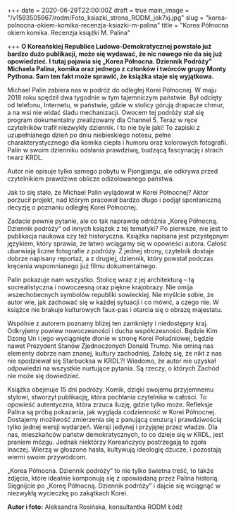 +++
date = 2020-06-29T22:00:00Z
draft = true
main_image = "/v1593505967/rodm/Foto_ksiazki_strona_RODM_jok7xj.jpg"
slug = "korea-polnocna-okiem-komika-recenzja-ksiazki-m-palina"
title = "Korea Północna okiem komika. Recenzja książki M. Palina"

+++
**O Koreańskiej Republice Ludowo-Demokratycznej powstało już bardzo dużo publikacji, może się wydawać, że nic nowego nie da się już opowiedzieć. I tutaj pojawia się „Korea Północna. Dziennik Podróży” Michaela Palina, komika oraz jednego z członków i twórców grupy Monty Pythona. Sam ten fakt może sprawić, że książka staje się wyjątkowa.**

Michael Palin zabiera nas w podróż do odległej Korei Północnej. W maju 2018 roku spędził dwa tygodnie w tym tajemniczym państwie. Był odcięty od telefonu, Internetu, w państwie, gdzie w stolicy górują drapacze chmur, a na wsi nie widać śladu mechanizacji. Owocem tej podróży stał się program dokumentalny zrealizowany dla Channel 5. Teraz w ręce czytelników trafił niezwykły dziennik. I to nie byle jaki! To zapiski z uzupełnianego dzień po dniu niebieskiego notesu, pełne charakterystycznego dla komika ciepła i humoru oraz kolorowych fotografii. Palin w swoim dzienniku odsłania prawdziwą, budzącą fascynację i strach twarz KRDL.

Autor nie opisuje tylko samego pobytu w Pjongjangu, ale odkrywa przed czytelnikiem prawdziwe oblicze odizolowanego państwa.

Jak to się stało, że Michael Palin wylądował w Korei Północnej? Aktor porzucił projekt, nad którym pracował bardzo długo i podjął spontaniczną decyzję o poznaniu odległej Korei Północnej.

Zadacie pewnie pytanie, ale co tak naprawdę odróżnia „Koreę Północną. Dziennik podróży” od innych książek z tej tematyki? Po pierwsze, nie jest to publikacja naukowa czy też historyczna. Książka napisana jest przystępnym językiem, który sprawia, że łatwo wciągamy się w opowieści autora. Całość ubarwiają liczne fotografie z podróży. Z jednej strony, czytelnik dostaje dobrze napisany reportaż, a z drugiej, dziennik, który powstał podczas kręcenia wspomnianego już filmu dokumentalnego.

Palin pokazuje nam wszystko. Stolicę wraz z jej architekturą – tą socrealistyczna i nowoczesną oraz piękne krajobrazy. Nie omija wszechobecnych symbolów republiki sowieckiej. Nie myślcie sobie, że autor wie, jak zachować się w każdej sytuacji i co mówić, a czego nie. W książce nie brakuje kulturowych faux-pas i otarcia się o obrazę majestatu.

Wspólnie z autorem poznamy bliżej ten zamknięty i niedostępny kraj. Odkryjemy powiew nowoczesności i ducha współczesności. Będzie Kim Dzong Un i jego wyciągnięte dłonie w stronę Korei Południowej, będzie nawet Prezydent Stanów Zjednoczonych Donald Trump. Nie ominą nas elementy dobrze nam znanej, kultury zachodniej. Założę się, że nikt z nas nie spodziewał się Starbucksa w KRDL?! Wiadomo, że autor nie uzyskał odpowiedzi na wszystkie nurtujące pytania. Są rzeczy, o których Zachód nie może się dowiedzieć.

Książka obejmuje 15 dni podróży. Komik, dzięki swojemu przyjemnemu stylowi, stworzył publikację, która pochłania czytelnika w całości. To opowieść autentyczna, która zrzuca iluzję, gdzie tylko może. Refleksje Palina są próbą pokazania, jak wygląda codzienność w Korei Północnej. Dostajemy możliwość zmierzenia się z panującą cenzurą i prawdziwością tylko jednej wersji wydarzeń. Wersji jedynej i przyjętej przez władze. Dla nas, mieszkańców państw demokratycznych, to co dzieje się w KRDL, jest praniem mózgu. Jednak niektórzy Koreańczycy postrzegają to zgoła inaczej. Wierzą w głoszone hasła, kultywują ideologię dżucze, i pozostają wierni swoim przywódcom.

„Korea Północna. Dziennik podróży” to nie tylko świetna treść, to także zdjęcia, które idealnie komponują się z opowiadaną przez Palina historią. Sięgnijcie po „Koreę Północną. Dziennik podróży” i dajcie się wciągnąć w niezwykłą wycieczkę po zakątkach Korei.

**Autor i foto:** Aleksandra Rosińska, konsultantka RODM Łódź
